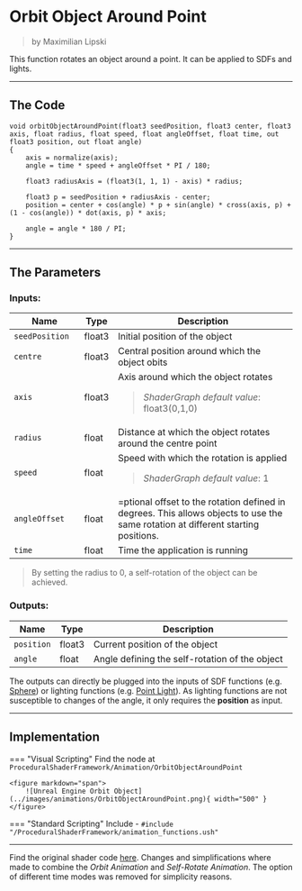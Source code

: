 <div class="container">
    <h1 class="main-heading">Orbit Object Around Point</h1>
    <blockquote class="author">by Maximilian Lipski</blockquote>
</div>

This function rotates an object around a point. It can be applied to SDFs and lights.

---

## The Code

``` hlsl
void orbitObjectAroundPoint(float3 seedPosition, float3 center, float3 axis, float radius, float speed, float angleOffset, float time, out float3 position, out float angle)
{
    axis = normalize(axis);
    angle = time * speed + angleOffset * PI / 180;
        
    float3 radiusAxis = (float3(1, 1, 1) - axis) * radius;
    
    float3 p = seedPosition + radiusAxis - center;
    position = center + cos(angle) * p + sin(angle) * cross(axis, p) + (1 - cos(angle)) * dot(axis, p) * axis;
    
    angle = angle * 180 / PI;
}
```

---

## The Parameters

### Inputs:
| Name            | Type     | Description |
|-----------------|----------|-------------|
| `seedPosition`  <img width=50/>  | float3   | Initial position of the object|
| `centre`        | float3   | Central position around which the object obits |
| `axis`   | float3   | Axis around which the object rotates <br> <blockquote>*ShaderGraph default value*: float3(0,1,0)</blockquote>|
| `radius`   | float   | Distance at which the object rotates around the centre point|
| `speed`   | float   | Speed with which the rotation is applied <br> <blockquote>*ShaderGraph default value*: 1</blockquote>|
| `angleOffset`   | float   | =ptional offset to the rotation defined in degrees. This allows objects to use the same rotation at different starting positions.|
| `time`        | float   | Time the application is running |

> By setting the radius to 0, a self-rotation of the object can be achieved.

### Outputs:
| Name            | Type     | Description |
|-----------------|----------|-------------|
| `position`   | float3   | Current position of the object |
| `angle`        | float   | Angle defining the self-rotation of the object |

The outputs can directly be plugged into the inputs of SDF functions (e.g. [Sphere](../sdfs/sphere.md)) or lighting functions (e.g. [Point Light](../lighting/pointLight.md)). As lighting functions are not susceptible to changes of the angle, it only requires the **position** as input.

---

## Implementation

=== "Visual Scripting"
    Find the node at `ProceduralShaderFramework/Animation/OrbitObjectAroundPoint`

    <figure markdown="span">
        ![Unreal Engine Orbit Object](../images/animations/OrbitObjectAroundPoint.png){ width="500" }
    </figure>

=== "Standard Scripting"
    Include - ```#include "/ProceduralShaderFramework/animation_functions.ush"```

---

Find the original shader code [here](../../../shaders/animation/sdf_animation_shader.md). Changes and simplifications where made to combine the *Orbit Animation* and *Self-Rotate Animation*. The option of different time modes was removed for simplicity reasons.